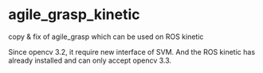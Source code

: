 # agile_grasp_kinetic
copy &amp; fix of agile_grasp which can be used on ROS kinetic

Since opencv 3.2, it require new interface of SVM. And the ROS kinetic has already installed and can only accept opencv 3.3.
